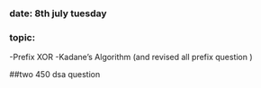### date: 8th july  tuesday
### topic: 
-Prefix XOR 
-Kadane’s Algorithm 
(and revised all prefix question )

##two 450 dsa question